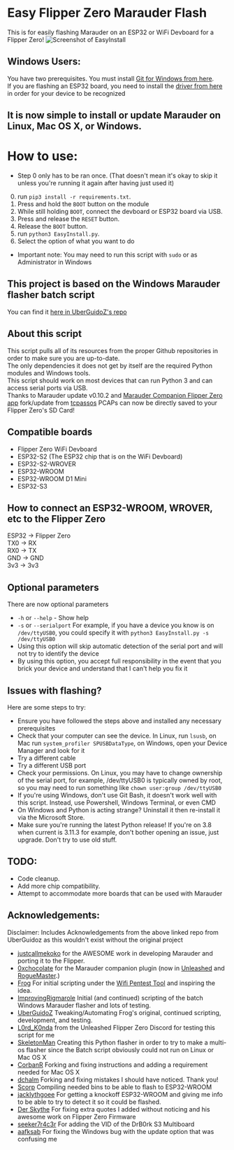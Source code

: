# Easy Flipper Zero Marauder Flash
This is for easily flashing Marauder on an ESP32 or WiFi Devboard for a Flipper Zero!
![Screenshot of EasyInstall](https://raw.githubusercontent.com/SkeletonMan03/FZEasyMarauderFlash/main/EasyInstall_Screenshot.png)

## Windows Users:
You have two prerequisites. 
You must install [Git for Windows from here](https://gitforwindows.org/).  
If you are flashing an ESP32 board, you need to install the [driver from here](https://www.silabs.com/developers/usb-to-uart-bridge-vcp-drivers?tab=downloads) in order for your device to be recognized

## It is now simple to install or update Marauder on Linux, Mac OS X, or Windows.
# How to use: 
* Step 0 only has to be ran once. (That doesn't mean it's okay to skip it unless you're running it again after having just used it)
0) run `pip3 install -r requirements.txt`. 
1) Press and hold the `BOOT` button on the module
2) While still holding `BOOT`, connect the devboard or ESP32 board via USB.
3) Press and release the `RESET` button.
4) Release the `BOOT` button. 
5) run `python3 EasyInstall.py`. 
6) Select the option of what you want to do

* Important note: You may need to run this script with `sudo` or as Administrator in Windows   

## This project is based on the Windows Marauder flasher batch script

You can find it [here in UberGuidoZ's repo](https://github.com/UberGuidoZ/Flipper/blob/main/Wifi_DevBoard/FZ_Marauder_Flasher)

## About this script
This script pulls all of its resources from the proper Github repositories in order to make sure you are up-to-date.  
The only dependencies it does not get by itself are the required Python modules and Windows tools.  
This script should work on most devices that can run Python 3 and can access serial ports via USB.  
Thanks to Marauder update v0.10.2 and [Marauder Companion Flipper Zero app](https://github.com/0xchocolate/flipperzero-firmware-with-wifi-marauder-companion/releases) fork/update from [tcpassos](https://github.com/tcpassos) PCAPs can now be directly saved to your Flipper Zero's SD Card!

## Compatible boards
* Flipper Zero WiFi Devboard  
* ESP32-S2 (The ESP32 chip that is on the WiFi Devboard)  
* ESP32-S2-WROVER
* ESP32-WROOM
* ESP32-WROOM D1 Mini 
* ESP32-S3 

## How to connect an ESP32-WROOM, WROVER, etc to the Flipper Zero
ESP32 -> Flipper Zero  
TX0 -> RX  
RX0 -> TX  
GND -> GND  
3v3 -> 3v3  

## Optional parameters
There are now optional parameters
* `-h` or `--help` - Show help
* `-s` or `--serialport` <Serial Port>
For example, if you have a device you know is on `/dev/ttyUSB0`, you could specify it with `python3 EasyInstall.py -s /dev/ttyUSB0` 
* Using this option will skip automatic detection of the serial port and will not try to identify the device
* By using this option, you accept full responsibility in the event that you brick your device and understand that I can't help you fix it

## Issues with flashing?
Here are some steps to try:  
* Ensure you have followed the steps above and installed any necessary prerequisites
* Check that your computer can see the device. In Linux, run `lsusb`, on Mac run `system_profiler SPUSBDataType`, on Windows, open your Device Manager and look for it
* Try a different cable
* Try a different USB port
* Check your permissions. On Linux, you may have to change ownership of the serial port, for example, /dev/ttyUSB0 is typically owned by root, so you may need to run something like `chown user:group /dev/ttyUSB0`
* If you're using Windows, don't use Git Bash, it doesn't work well with this script. Instead, use Powershell, Windows Terminal, or even CMD
* On Windows and Python is acting strange? Uninstall it then re-install it via the Microsoft Store.
* Make sure you're running the latest Python release! If you're on 3.8 when current is 3.11.3 for example, don't bother opening an issue, just upgrade. Don't try to use old stuff.

## TODO:
* Code cleanup.  
* Add more chip compatibility.
* Attempt to accommodate more boards that can be used with Marauder

## Acknowledgements:
Disclaimer: Includes Acknowledgements from the above linked repo from UberGuidoz as this wouldn't exist without the original project
* [justcallmekoko](https://github.com/justcallmekoko/ESP32Marauder) for the AWESOME work in developing Marauder and porting it to the Flipper.
* [0xchocolate](https://github.com/0xchocolate) for the Marauder companion plugin (now in [Unleashed](https://github.com/DarkFlippers/unleashed-firmware) and [RogueMaster](https://github.com/RogueMaster/flipperzero-firmware-wPlugins).)
* [Frog](https://github.com/FroggMaster) For initial scripting under the [Wifi Pentest Tool](https://github.com/FroggMaster/ESP32-Wi-Fi-Penetration-Tool) and inspiring the idea.<br>
* [ImprovingRigmarole](https://github.com/Improving-Rigmarole) Initial (and continued) scripting of the batch Windows Marauder flasher and lots of  testing.<br>
* [UberGuidoZ](https://github.com/UberGuidoZ) Tweaking/Automating Frog's original, continued scripting, development, and testing.
* [L0rd_K0nda](https://github.com/L0rdK0nda) from the Unleashed Flipper Zero Discord for testing this script for me
* [SkeletonMan](https://github.com/SkeletonMan03) Creating this Python flasher in order to try to make a multi-os flasher since the Batch script obviously could not run on Linux or Mac OS X
* [CorbanR](https://github.com/CorbanR) Forking and fixing instructions and adding a requirement needed for Mac OS X
* [dchalm](https://github.com/dchalm) Forking and fixing mistakes I should have noticed. Thank you!
* [Scorp](https://github.com/scorpion44/FZEasyMarauderFlash_ScorpBins) Compiling needed bins to be able to flash to ESP32-WROOM
* [jacklythgoee](https://github.com/jacklythgoee) For getting a knockoff ESP32-WROOM and giving me info to be able to try to detect it so it could be flashed. 
* [Der Skythe](https://github.com/derskythe) For fixing extra quotes I added without noticing and his awesome work on Flipper Zero Firmware
* [seeker7r4c3r](https://github.com/seeker7r4c3r) For adding the VID of the DrB0rk S3 Multiboard
* [aafksab](https://github.com/aafksab) For fixing the Windows bug with the update option that was confusing me
